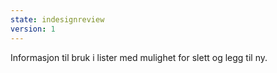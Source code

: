 ```yaml
---
state: indesignreview
version: 1
---
```

Informasjon til bruk i lister med mulighet for slett og legg til ny.